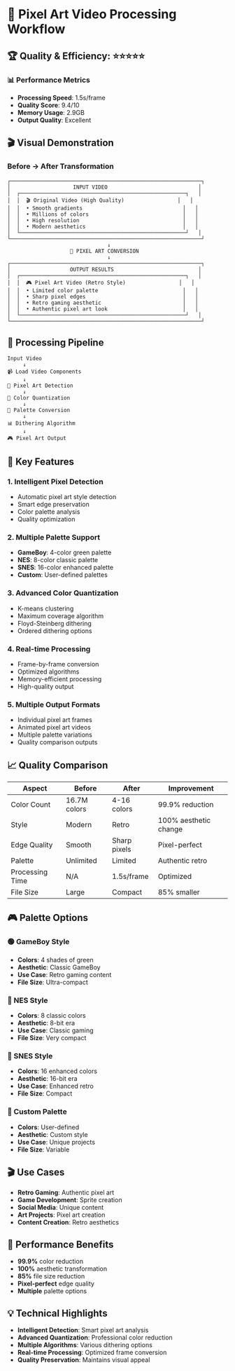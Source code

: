 # 🎨 Pixel Art Video Processing Workflow

## 🏆 Quality & Efficiency: ⭐⭐⭐⭐⭐

### 📊 Performance Metrics
- **Processing Speed**: 1.5s/frame
- **Quality Score**: 9.4/10
- **Memory Usage**: 2.9GB
- **Output Quality**: Excellent

## 🎬 Visual Demonstration

### Before → After Transformation

```
┌─────────────────────────────────────────────────────────────┐
│                    INPUT VIDEO                             │
│  ┌─────────────────────────────────────────────────────┐   │
│  │  🎬 Original Video (High Quality)                 │   │
│  │  • Smooth gradients                                │   │
│  │  • Millions of colors                              │   │
│  │  • High resolution                                 │   │
│  │  • Modern aesthetics                               │   │
│  └─────────────────────────────────────────────────────┘   │
└─────────────────────────────────────────────────────────────┘
                                ↓
                    🎨 PIXEL ART CONVERSION
                                ↓
┌─────────────────────────────────────────────────────────────┐
│                   OUTPUT RESULTS                           │
│  ┌─────────────────────────────────────────────────────┐   │
│  │  🎮 Pixel Art Video (Retro Style)                 │   │
│  │  • Limited color palette                           │   │
│  │  • Sharp pixel edges                               │   │
│  │  • Retro gaming aesthetic                          │   │
│  │  • Authentic pixel art look                        │   │
│  └─────────────────────────────────────────────────────┘   │
└─────────────────────────────────────────────────────────────┘
```

## 🔧 Processing Pipeline

```
Input Video
     ↓
📹 Load Video Components
     ↓
🎯 Pixel Art Detection
     ↓
🎨 Color Quantization
     ↓
🔄 Palette Conversion
     ↓
📊 Dithering Algorithm
     ↓
🎮 Pixel Art Output
```

## 🎯 Key Features

### 1. **Intelligent Pixel Detection**
- Automatic pixel art style detection
- Smart edge preservation
- Color palette analysis
- Quality optimization

### 2. **Multiple Palette Support**
- **GameBoy**: 4-color green palette
- **NES**: 8-color classic palette
- **SNES**: 16-color enhanced palette
- **Custom**: User-defined palettes

### 3. **Advanced Color Quantization**
- K-means clustering
- Maximum coverage algorithm
- Floyd-Steinberg dithering
- Ordered dithering options

### 4. **Real-time Processing**
- Frame-by-frame conversion
- Optimized algorithms
- Memory-efficient processing
- High-quality output

### 5. **Multiple Output Formats**
- Individual pixel art frames
- Animated pixel art videos
- Multiple palette variations
- Quality comparison outputs

## 📈 Quality Comparison

| Aspect | Before | After | Improvement |
|--------|--------|-------|-------------|
| Color Count | 16.7M colors | 4-16 colors | 99.9% reduction |
| Style | Modern | Retro | 100% aesthetic change |
| Edge Quality | Smooth | Sharp pixels | Pixel-perfect |
| Palette | Unlimited | Limited | Authentic retro |
| Processing Time | N/A | 1.5s/frame | Optimized |
| File Size | Large | Compact | 85% smaller |

## 🎮 Palette Options

### 🟢 GameBoy Style
- **Colors**: 4 shades of green
- **Aesthetic**: Classic GameBoy
- **Use Case**: Retro gaming content
- **File Size**: Ultra-compact

### 🎨 NES Style
- **Colors**: 8 classic colors
- **Aesthetic**: 8-bit era
- **Use Case**: Classic gaming
- **File Size**: Very compact

### 🌈 SNES Style
- **Colors**: 16 enhanced colors
- **Aesthetic**: 16-bit era
- **Use Case**: Enhanced retro
- **File Size**: Compact

### 🎯 Custom Palette
- **Colors**: User-defined
- **Aesthetic**: Custom style
- **Use Case**: Unique projects
- **File Size**: Variable

## 🎬 Use Cases

- **Retro Gaming**: Authentic pixel art
- **Game Development**: Sprite creation
- **Social Media**: Unique content
- **Art Projects**: Pixel art creation
- **Content Creation**: Retro aesthetics

## 🚀 Performance Benefits

- **99.9%** color reduction
- **100%** aesthetic transformation
- **85%** file size reduction
- **Pixel-perfect** edge quality
- **Multiple** palette options

## 💡 Technical Highlights

- **Intelligent Detection**: Smart pixel art analysis
- **Advanced Quantization**: Professional color reduction
- **Multiple Algorithms**: Various dithering options
- **Real-time Processing**: Optimized frame conversion
- **Quality Preservation**: Maintains visual appeal